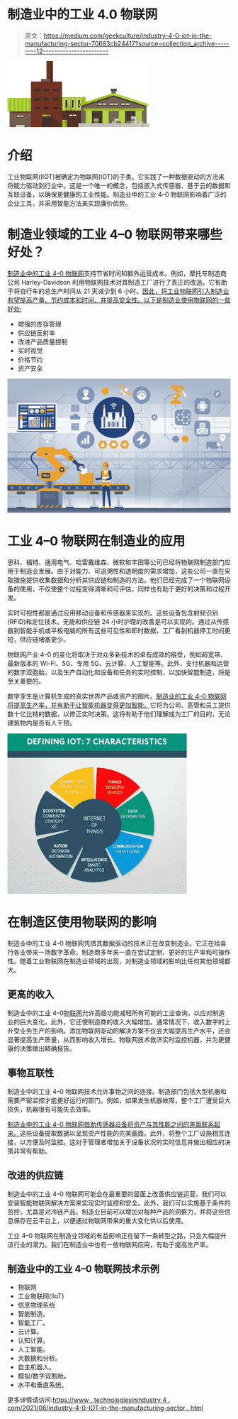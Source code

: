 # 制造业中的工业 4.0 物联网

> 原文：<https://medium.com/geekculture/industry-4-0-iot-in-the-manufacturing-sector-70683cb24417?source=collection_archive---------12----------------------->

![](img/14dbfda2858d9b16c727513780f9f6cc.png)

# 介绍

工业物联网(IIOT)被确定为物联网(IOT)的子类。它实践了一种数据驱动的方法来将能力驱动到行业中。这是一个唯一的概念，包括嵌入式传感器、基于云的数据和互联设备，以确保更健康的工业性能。制造业中的工业 4–0 物联网影响着广泛的企业工具，并采用智能方法来实现廉价优势。

# 制造业领域的工业 4–0 物联网带来哪些好处？

[制造业中的工业 4–0 物联网](https://www.epicor.com/en/resource-center/articles/what-is-industry-4-0/#:~:text=Industry%204.0%2C%20also%20sometimes%20referred,manufacturing%20and%20supply%20chain%20management.)支持节省时间和额外运营成本。例如，摩托车制造商公司 Harley-Davidson 利用物联网技术对其制造工厂进行了真正的改造。它有助于将自行车的总生产时间从 21 天减少到 6 小时。[因此，将工业物联网引入制造业有望提高产量、节约成本和时间，并提高安全性。以下是制造业使用物联网的一些好处:](https://www.technologiesinindustry4.com/2020/11/internet-of-things-what-is.html)

*   增强的库存管理
*   供应链反射率
*   改进产品质量控制
*   实时视觉
*   价格节约
*   资产安全

![](img/1d1bd510ea0c400e6bc8e5af6882d17d.png)

# 工业 4–0 物联网在制造业的应用

思科、福特、通用电气、哈雷戴维森、微软和丰田等公司已经将物联网制造部门应用于制造业发展。由于对能力、可追溯性和透明度的需求增加，这些公司一直在采取措施提供收集数据和分析其供应链和制造的方法。他们已经完成了一个物联网设备的使用，不仅使整个过程变得清晰和可评估，同样也有助于更好的决策和过程开发。

实时可视性都是通过应用移动设备和传感器来实现的。这些设备包含射频识别(RFID)和定位技术。无能和供应链 24 小时护理的改善是可以实现的。通过从传感器到智能手机或平板电脑的所有这些可见性和即时数据，工厂看到机器停工时间更短，供应链堵塞更少。

物联网产业 4–0 的变化将取决于对众多新技术的卓有成效的接受，例如超宽带、最新版本的 Wi-Fi、5G、专用 5G、云计算、人工智能等。此外，支付机器和运营的数字双胞胎，以及生产自动化和设备和任务的实时控制，以加快智能制造，将是至关重要的。

数字孪生是计算机生成的真实世界产品或资产的图片。[制造业的工业 4–0 物联网将提高生产率，并有助于让智能机器变得更加智能。](https://www.technologiesinindustry4.com/2020/11/internet-of-things-what-is.html)它将为公司、高管和员工提供数十亿比特的数据，以修正实时决策。这将有助于他们理解成为工厂的目的，无论建筑物内是否有人干预。

![](img/e5726e5751e818bec0edf86d9aa74654.png)

# 在制造区使用物联网的影响

制造业中的工业 4–0 物联网凭借其数据驱动的技术正在改变制造业。它正在给各行各业带来一场数字革命。制造商多年来一直在尝试定制、更好的生产率和可操作性。随着工业物联网在制造业领域的出现，对制造业领域的影响比任何其他领域都大。

## 更高的收入

制造业中的工业 4–0[物联网](https://propane.agency/lux/the-internet-of-things-how-businesses-can-increase-revenue-in-digital-commerce/)允许高级功能减轻所有可能的工业查询，以应对制造业的巨大变化。此外，它还使制造商的收入大幅增加。通常情况下，收入数字的上升受业务生产的影响。添加物联网驱动的解决方案不仅会大幅提高生产水平，还会显著提高生产质量，从而影响收入增长。物联网技术救济实时监控机器，并为更健康的决策做出精确报告。

## 事物互联性

制造业中的工业 4–0 物联网技术允许事物之间的连接。制造部门包括大型机器和需要严密监控才能更好运行的部门。例如，如果发生机器故障，整个工厂遭受巨大损失，机器很有可能失去效率。

[制造业中的工业 4–0 物联网借助传感器设备将资产与其性能之间的差距联系起来。](https://www.technologiesinindustry4.com/2020/11/internet-of-things-what-is.html)这些设备提取数据以呈现资产性能的完美画面。此外，将整个工厂设施相互连接，以方便及时监控。这对于管理者增加关于设备状况的实时信息并做出相应的决策非常有帮助。

## 改进的供应链

制造业中的工业 4–0 物联网可能会在最重要的层面上改善供应链运营。我们可以安装智能物联网解决方案来实现实时监控和安全。此外，我们可以实施基于条件的监控，尤其是对冷链产品。制造业目前可以增加对每种产品的洞察力，并将这些信息保存在云平台上，以便通过物联网带来的重大变化供以后使用。

工业 4–0 物联网在制造业领域的有益影响正在留下一条转型之路，只会大幅提升该行业的潜力。我们在制造业中也有一些物联网应用，有助于提高生产率。

## 制造业中的工业 4–0 物联网技术示例

*   物联网
*   工业物联网(IIoT)
*   信息物理系统
*   智能制造。
*   智能工厂。
*   云计算。
*   认知计算。
*   人工智能。
*   大数据和分析。
*   自主机器人。
*   模拟/数字双胞胎。
*   水平和垂直系统。

更多详情请访问:[https://www . technologiesinindustry 4 . com/2021/06/industry-4-0-IOT-in-the-manufacturing-sector . html](https://www.technologiesinindustry4.com/2021/06/industry-4-0-iot-in-the-manufacturing-sector.html)